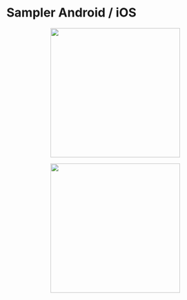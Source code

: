 # Sampler Android / iOS

<p align="center">
	<a margin="20px 0" href="http://mercandalli.com/">
		<img  src="https://raw.github.com/Mercandj/sampler/master/sampler-screenshot/android-2018-03-10.png" width="300" />
	</a>
</p>

<p align="center">
	<a margin="20px 0" href="http://mercandalli.com/">
		<img  src="https://raw.github.com/Mercandj/sampler/master/sampler-screenshot/ios-2018-03-10.png" width="300" />
	</a>
</p>